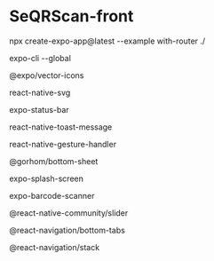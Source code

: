# SeQRScan-front

npx create-expo-app@latest --example with-router ./

expo-cli --global

@expo/vector-icons

react-native-svg

expo-status-bar

react-native-toast-message

react-native-gesture-handler

@gorhom/bottom-sheet

expo-splash-screen

expo-barcode-scanner

@react-native-community/slider

@react-navigation/bottom-tabs

@react-navigation/stack
